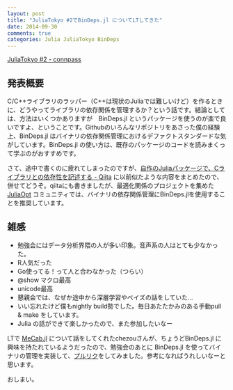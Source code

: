 ```yaml
---
layout: post
title: "JuliaTokyo #2でBinDeps.jl についてLTしてきた"
date: 2014-09-30
comments: true
categories: Julia JuliaTokyo BinDeps
---
```


[JuliaTokyo #2 - connpass](juliatokyo.connpass.com/event/8010/)
	    
<script async class="speakerdeck-embed" data-id="21106ae0285e01327810268beacd0cf3" data-ratio="1.77777777777778" src="//speakerdeck.com/assets/embed.js"></script>

## 発表概要

C/C++ライブラリのラッパー（C++は現状のJuliaでは難しいけど）を作るときに、どうやってライブラリの依存関係を管理するか？という話です。結論としては、方法はいくつかありますが　BinDeps.jl というパッケージを使うのが楽で良いですよ、ということです。Githubのいろんなリポジトリをあさった僕の経験上、BinDeps.jl はバイナリの依存関係管理におけるデファクトスタンダードな気がしています。BinDeps.jl の使い方は、既存のパッケージのコードを読みまくって学ぶのがおすすめです。

さて、途中で書くのに疲れてしまったのですが、[自作のJuliaパッケージで、Cライブラリとの依存性を記述する - Qiita](http://qiita.com/r9y9/items/73806e3ce7f3a372d0b3) に以前似たような内容をまとめたので、併せてどうぞ。qiitaにも書きましたが、最適化関係のプロジェクトを集めた [JuliaOpt](http://www.juliaopt.org/) コミュニティでは、バイナリの依存関係管理にBinDeps.jlを使用することを推奨しています。

## 雑感

- 勉強会にはデータ分析界隈の人が多い印象。音声系の人はとても少なかった。
- R人気だった
- Go使ってる！って人と合わなかった（つらい）
- @show マクロ最高
- unicode最高
- 懇親会では、なぜか途中から深層学習やベイズの話をしていた…
- いい忘れたけど僕もnightly build勢でした。毎日あたたかみのある手動pull & make をしています。
- Julia の話ができて楽しかったので、また参加したいなー

LTで [MeCab.jl](https://github.com/chezou/MeCab.jl) について話をしてくれたchezouさんが、ちょうどBinDeps.jl に興味を持たれているようだったので、勉強会のあとに BinDeps.jl を使ってバイナリの管理を実装して、[プルリク](https://github.com/chezou/MeCab.jl/pull/2)をしてみました。参考になればうれしいなーと思います。

おしまい。
